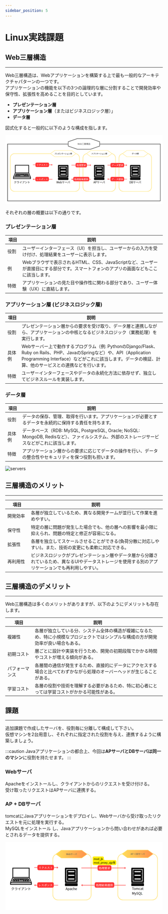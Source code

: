 ```yaml
---
sidebar_position: 5
---
```


# Linux実践課題

## Web三層構造
---

Web三層構造は、Webアプリケーションを構築する上で最も一般的なアーキテクチャパターンの一つです。  
アプリケーションの機能を以下の3つの論理的な層に分割することで開発効率や保守性、拡張性を高めることを目的としています。
- **プレゼンテーション層**
- **アプリケーション層**（またはビジネスロジック層）」
- **データ層**  


図式化すると一般的に以下のような構成を指します。  

![web3](./img/web3.png)

それぞれの層の概要は以下の通りです。

### プレゼンテーション層

|項目　|説明|
|----|----|
|役割|ユーザーインターフェース（UI）を担当し、ユーザーからの入力を受け付け、処理結果をユーザーに表示します。|
|例|Webブラウザで表示されるHTML、CSS、JavaScriptなど、ユーザーが直接目にする部分です。スマートフォンのアプリの画面などもここに該当します。|
|特徴|アプリケーションの見た目や操作性に関わる部分であり、ユーザー体験（UX）に直結します。|


### アプリケーション層 (ビジネスロジック層)

|項目　|説明|
|----|----|
|役割|プレゼンテーション層からの要求を受け取り、データ層と連携しながら、アプリケーションの中核となるビジネスロジック（業務処理）を実行します。|
|具体例|Webサーバー上で動作するプログラム（例: PythonのDjango/Flask、Ruby on Rails、PHP、JavaのSpringなど）や、API（Application Programming Interface）などがこれに該当します。データの検証、計算、他のサービスとの連携などを行います。|
|特徴|ユーザーインターフェースやデータの永続化方法に依存せず、独立してビジネスルールを実装します。|

### データ層

|項目　|説明|
|----|----|
|役割|データの保存、管理、取得を行います。アプリケーションが必要とするデータを永続的に保持する責任を持ちます。|
|具体例|データベース（RDB: MySQL, PostgreSQL, Oracle; NoSQL: MongoDB, Redisなど）、ファイルシステム、外部のストレージサービスなどがこれに該当します。|
|特徴|アプリケーション層からの要求に応じてデータの操作を行い、データの整合性やセキュリティを保つ役割も担います。|


![servers](./img/3servers_.png)

## 三層構造のメリット
---

|項目　　　|説明|
|----|----|
|開発効率|各層が独立しているため、異なる開発チームが並行して作業を進めやすい。|
|保守性|特定の層に問題が発生した場合でも、他の層への影響を最小限に抑えられ、問題の特定と修正が容易になる。|
|拡張性|各層を独立してスケールさせることができる(負荷分散に対応しやすい)。また、技術の変更にも柔軟に対応できる。|
|再利用性|ビジネスロジックがプレゼンテーション層やデータ層から分離されているため、異なるUIやデータストレージを使用する別のアプリケーションでも再利用しやすい。|

## 三層構造のデメリット
---

Web三層構造は多くのメリットがありますが、以下のようにデメリットも存在します。

|項目　　　|説明|
|----|----|
|複雑性|各層が独立している分、システム全体の構造が複雑になるため、特に小規模なプロジェクトではシンプルな構成の方が開発効率が良い場合もある。|
|初期コスト|層ごとに設計や実装を行うため、開発の初期段階でかかる時間やコストが増える傾向がある。|
|パフォーマンス|各層間の通信が発生するため、直接的にデータにアクセスする場合と比べてわずかながら処理のオーバーヘッドが生じることがある。|
|学習コスト|各層の役割や技術を理解する必要があるため、特に初心者にとっては学習コストがかかる可能性がある。|

## 課題
---

追加課題で作成したサーバを、役割毎に分離して構成して下さい。  
仮想マシンを2台用意し、それぞれに指定された役割を与え、連携するように構築しましょう。

:::caution
Javaアプリケーションの都合上、今回は**APサーバとDBサーバは同一のマシン**に役割を持たせます。
:::



### Webサーバ
Apacheをインストールし、クライアントからのリクエストを受け付ける。  
受け取ったリクエストはAPサーバに連携する。

### AP + DBサーバ
tomcatにJavaアプリケーションをデプロイし、Webサーバから受け取ったリクエストを元に処理を実行する。  
MySQLをインストール  し、Javaアプリケーションから問い合わせがあれば必要とされるデータを提供する。  


![web2](./img/web2.png)






